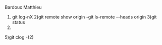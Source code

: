 Bardoux Matthieu

1) git log-nX
2)git remote show origin
-git ls-remote --heads origin
3)git status 
4)
5)git clog -(2)
